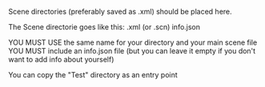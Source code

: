 Scene directories (preferably saved as .xml) should be placed here.

The Scene directorie goes like this:
<name of scene>
   <name of scene>.xml (or <name of scene>.scn)
   info.json

YOU MUST USE the same name for your directory and your main scene file
YOU MUST include an info.json file (but you can leave it empty if you don't want to add info about yourself)

You can copy the "Test" directory as an entry point
